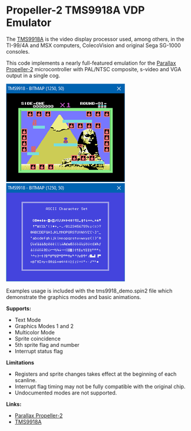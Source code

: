 # Propeller-2 TMS9918A VDP Emulator

The [TMS9918A](https://en.wikipedia.org/wiki/Texas_Instruments_TMS9918) is the video display processor used,
among others, in the TI-99/4A and MSX computers, ColecoVision and original Sega SG-1000 consoles.

This code implements a nearly full-featured emulation for the [Parallax Propeller-2](https://www.parallax.com/propeller-2)
microcontroller with PAL/NTSC composite, s-video and VGA output in a single cog.

![](screen1.png?raw=true) ![](screen2.png?raw=true)

Examples usage is included with the tms9918_demo.spin2 file which demonstrate the graphics modes
and basic animations.

**Supports:**

 * Text Mode
 * Graphics Modes 1 and 2
 * Multicolor Mode
 * Sprite coincidence
 * 5th sprite flag and number
 * Interrupt status flag

**Limitations**

 * Registers and sprite changes takes effect at the beginning of each scanline.
 * Interrupt flag timing may not be fully compatible with the original chip.
 * Undocumented modes are not supported.

**Links:**

 * [Parallax Propeller-2](https://www.parallax.com/propeller-2)
 * [TMS9918A](https://en.wikipedia.org/wiki/Texas_Instruments_TMS9918)

